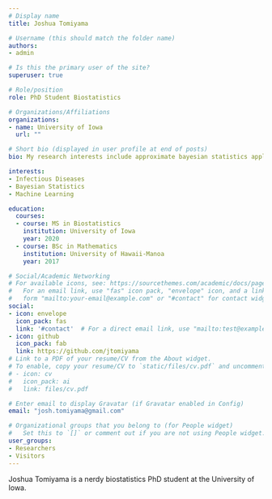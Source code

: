 ```yaml
---
# Display name
title: Joshua Tomiyama

# Username (this should match the folder name)
authors:
- admin

# Is this the primary user of the site?
superuser: true

# Role/position
role: PhD Student Biostatistics

# Organizations/Affiliations
organizations:
- name: University of Iowa
  url: ""

# Short bio (displayed in user profile at end of posts)
bio: My research interests include approximate bayesian statistics applied to infectious diseases.

interests:
- Infectious Diseases
- Bayesian Statistics
- Machine Learning

education:
  courses:
  - course: MS in Biostatistics
    institution: University of Iowa
    year: 2020
  - course: BSc in Mathematics
    institution: University of Hawaii-Manoa
    year: 2017

# Social/Academic Networking
# For available icons, see: https://sourcethemes.com/academic/docs/page-builder/#icons
#   For an email link, use "fas" icon pack, "envelope" icon, and a link in the
#   form "mailto:your-email@example.com" or "#contact" for contact widget.
social:
- icon: envelope
  icon_pack: fas
  link: '#contact'  # For a direct email link, use "mailto:test@example.org".
- icon: github
  icon_pack: fab
  link: https://github.com/jtomiyama
# Link to a PDF of your resume/CV from the About widget.
# To enable, copy your resume/CV to `static/files/cv.pdf` and uncomment the lines below.
# - icon: cv
#   icon_pack: ai
#   link: files/cv.pdf

# Enter email to display Gravatar (if Gravatar enabled in Config)
email: "josh.tomiyama@gmail.com"

# Organizational groups that you belong to (for People widget)
#   Set this to `[]` or comment out if you are not using People widget.
user_groups:
- Researchers
- Visitors
---
```


Joshua Tomiyama is a nerdy biostatistics PhD student at the University of Iowa. 
